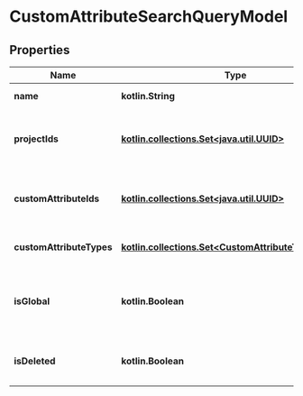 
# CustomAttributeSearchQueryModel

## Properties
| Name | Type | Description | Notes |
| ------------ | ------------- | ------------- | ------------- |
| **name** | **kotlin.String** | Name of attribute |  [optional] |
| **projectIds** | [**kotlin.collections.Set&lt;java.util.UUID&gt;**](java.util.UUID.md) | Unique IDs of projects where attribute is in use |  [optional] |
| **customAttributeIds** | [**kotlin.collections.Set&lt;java.util.UUID&gt;**](java.util.UUID.md) | Unique IDs of attributes for search restriction |  [optional] |
| **customAttributeTypes** | [**kotlin.collections.Set&lt;CustomAttributeTypesEnum&gt;**](CustomAttributeTypesEnum.md) | Collection of attribute types |  [optional] |
| **isGlobal** | **kotlin.Boolean** | Indicates whether the attribute is available across all projects |  [optional] |
| **isDeleted** | **kotlin.Boolean** | Indicates whether the attribute is deleted |  [optional] |



